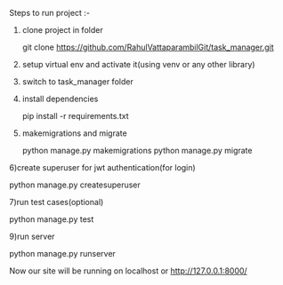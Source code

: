 Steps to run project :-

1) clone project in folder

   git clone https://github.com/RahulVattaparambilGit/task_manager.git
   
3) setup virtual env and activate it(using venv or any other library)

4) switch to task_manager folder

5) install dependencies
   
   pip install -r requirements.txt
   
7) makemigrations and migrate
   
   python manage.py makemigrations
   python manage.py migrate
   
6)create superuser for jwt authentication(for login)

   python manage.py createsuperuser

7)run test cases(optional)

   python manage.py test

9)run server

   python manage.py runserver

Now our site will be running on localhost or http://127.0.0.1:8000/
